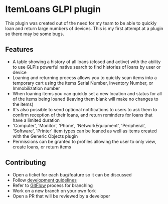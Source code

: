 # ItemLoans GLPI plugin

This plugin was created out of the need for my team to be able to quickly loan and return large numbers of devices. This is my first attempt at a plugin so there may be some bugs.

## Features
* A table showing a history of all loans (closed and active) with the ability to use GLPIs powerful native search to find histories of loans by user or device
* Loaning and returning process allows you to quickly scan items into a temporary cart using the items Serial Number, Inventory Number, or Immobilization number
* When loaning items you can quickly set a new location and status for all of the items being loaned (leaving them blank will make no changes to the items)
* It's also possible to send optional notifications to users to ask them to confirm reception of their loans, and return reminders for loans that have a limited duration 
* 'Computer', 'Monitor', 'Phone', 'NetworkEquipment', 'Peripheral', 'Software', 'Printer' item types can be loaned as well as items created with the Generic Objects plugin
* Permissions can be granted to profiles allowing the user to only view, create loans, or return items
  

## Contributing

* Open a ticket for each bug/feature so it can be discussed
* Follow [development guidelines](http://glpi-developer-documentation.readthedocs.io/en/latest/plugins/index.html)
* Refer to [GitFlow](http://git-flow.readthedocs.io/) process for branching
* Work on a new branch on your own fork
* Open a PR that will be reviewed by a developer
